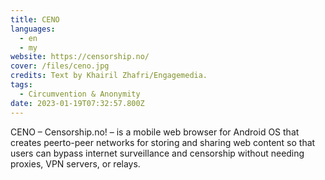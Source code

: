 ```yaml
---
title: CENO
languages: 
  - en
  - my
website: https://censorship.no/
cover: /files/ceno.jpg
credits: Text by Khairil Zhafri/Engagemedia.
tags:
  - Circumvention & Anonymity
date: 2023-01-19T07:32:57.800Z
---
```

CENO – Censorship.no! – is a mobile web browser for Android OS that creates peerto-peer networks for storing and sharing web content so that users can bypass internet surveillance and censorship without needing proxies, VPN servers, or relays.